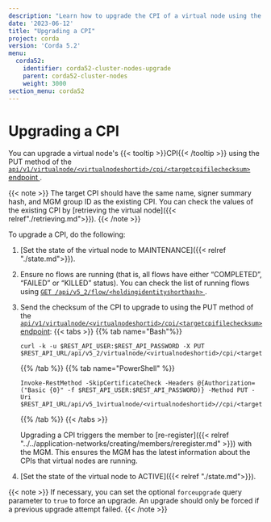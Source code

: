 ```yaml
---
description: "Learn how to upgrade the CPI of a virtual node using the REST API."
date: '2023-06-12'
title: "Upgrading a CPI"
project: corda
version: 'Corda 5.2'
menu:
  corda52:
    identifier: corda52-cluster-nodes-upgrade
    parent: corda52-cluster-nodes
    weight: 3000
section_menu: corda52
---
```


# Upgrading a CPI

You can upgrade a virtual node's {{< tooltip >}}CPI{{< /tooltip >}} using the PUT method of the <a href ="../../reference/rest-api/openapi.html#tag/Virtual-Node-API/operation/put_virtualnode__virtualnodeshortid__cpi__targetcpifilechecksum_">`api/v1/virtualnode/<virtualnodeshortid>/cpi/<targetcpifilechecksum>` endpoint </a>.

{{< note >}}
The target CPI should have the same name, signer summary hash, and MGM group ID as the existing CPI. You can check the values of the existing CPI by [retrieving the virtual node]({{< relref"./retrieving.md">}}).
{{< /note >}}

To upgrade a CPI, do the following:

1. [Set the state of the virtual node to MAINTENANCE]({{< relref "./state.md">}}).
2. Ensure no flows are running (that is, all flows have either “COMPLETED”, “FAILED” or “KILLED” status). You can check the list of running flows using <a href ="../../reference/rest-api/openapi.html#tag/Flow-Management-API/operation/get_flow__holdingidentityshorthash_">`GET /api/v5_2/flow/<holdingidentityshorthash>` </a>.
3. Send the checksum of the CPI to upgrade to using the PUT method of the <a href ="../../reference/rest-api/openapi.html#tag/Virtual-Node-API/operation/put_virtualnode__virtualnodeshortid__cpi__targetcpifilechecksum_">`api/v1/virtualnode/<virtualnodeshortid>/cpi/<targetcpifilechecksum>` endpoint</a>:
   {{< tabs >}}
   {{% tab name="Bash"%}}
   ```shell
   curl -k -u $REST_API_USER:$REST_API_PASSWORD -X PUT $REST_API_URL/api/v5_2/virtualnode/<virtualnodeshortid>/cpi/<targetcpifilechecksum>
   ```
   {{% /tab %}}
   {{% tab name="PowerShell" %}}
   ```shell
   Invoke-RestMethod -SkipCertificateCheck -Headers @{Authorization=("Basic {0}" -f $REST_API_USER:$REST_API_PASSWORD)} -Method PUT -Uri    $REST_API_URL/api/v5_1virtualnode/<virtualnodeshortid>//cpi/<targetcpifilechecksum>
   ```
   {{% /tab %}}
   {{< /tabs >}}

   Upgrading a CPI triggers the member to [re-register]({{< relref "../../application-networks/creating/members/reregister.md" >}}) with the MGM. This ensures the MGM has the latest information about the CPIs that virtual nodes are running.

4. [Set the state of the virtual node to ACTIVE]({{< relref "./state.md">}}).

{{< note >}}
If necessary, you can set the optional `forceupgrade` query parameter to `true` to force an upgrade. An upgrade should only be forced if a previous upgrade attempt failed.
{{< /note >}}
